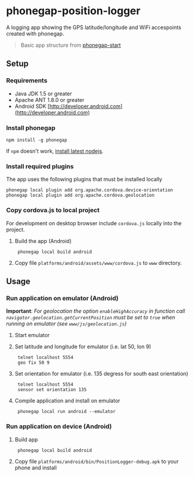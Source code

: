 phonegap-position-logger
========================

A logging app showing the GPS latitude/longitude and WiFi accespoints created with phonegap.

> Basic app structure from [phonegap-start][phonegap-start]

## Setup

### Requirements

- Java JDK 1.5 or greater
- Apache ANT 1.8.0 or greater
- Android SDK [http://developer.android.com](http://developer.android.com)


### Install phonegap

    npm install -g phonegap

If `npm` doesn't work, [install latest nodejs](http://nodejs.org).

### Install required plugins

The app uses the following plugins that must be installed locally

    phonegap local plugin add org.apache.cordova.device-orientation
    phonegap local plugin add org.apache.cordova.geolocation

### Copy cordova.js to local project

For development on desktop browser include `cordova.js` locally into the project.

1. Build the app (Android)

        phonegap local build android

2.  Copy file `platforms/android/assets/www/cordova.js` to `www` directory.


## Usage

### Run application on emulator (Android)

**Important**: _For geolocation the option `enableHighAccuracy` in function call `navigator.geolocation.getCurrentPosition` must be set
to `true` when running on emulator (see `www/js/geolocation.js`)_

1. Start emulator

2. Set latitude and longitude for emulator (i.e. lat 50, lon 9)

        telnet localhost 5554
        geo fix 50 9

3. Set orientation for emulator (i.e. 135 degress for south east orientation)

        telnet localhost 5554
        sensor set orientation 135

4. Compile application and install on emulator

        phonegap local run android --emulator

### Run application on device (Android)

1. Build app

        phonegap local build android

2. Copy file `platforms/android/bin/PositionLogger-debug.apk` to your phone and install

[cordova-app]: http://github.com/apache/cordova-app-hello-world
[phonegap-start]: http://github.com/phonegap/phonegap-start

